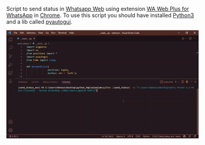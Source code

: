 Script to send status in [Whatsapp Web](https://web.whatsapp.com/) using extension [WA Web Plus for WhatsApp](https://chrome.google.com/webstore/detail/wa-web-plus-for-whatsapp/ekcgkejcjdcmonfpmnljobemcbpnkamh?hl=pt-BR) in [Chrome](https://www.google.pt/intl/pt-PT/chrome/?brand=ISCS&gclid=EAIaIQobChMIqM7mpMeg9gIVi4SRCh24BAJjEAAYASAAEgIEWfD_BwE&gclsrc=aw.ds).
To use this script you should have installed [Python3](https://www.python.org/downloads/) and a lib called [pyautogui](https://pypi.org/project/PyAutoGUI/).

![Demo](docs/img/demo.gif)